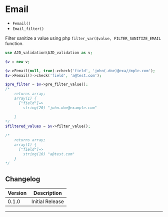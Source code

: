 # Email

- `Femail()`
- `Email_filter()`

Filter sanitize a value using php `filter_var($value, FILTER_SANITIZE_EMAIL` function.

```php
use AJD_validation\AJD_validation as v;

$v = new v;

$v->Femail(null, true)->check('field', 'john(.doe)@exa//mple.com');
$v->Femail()->check('field', 'a@test.com');

$pre_filter = $v->pre_filter_value();
/*
	returns array;
	array(1) {
	  ["field"]=>
  		string(20) "john.doe@example.com"
	  
	}
*/
$filtered_values = $v->filter_value();

/*
	returns array;
	array(1) {
	  ["field"]=>
  		string(10) "a@test.com"
	}
*/
```

## Changelog

Version | Description
--------|-------------
  0.1.0 | Initial Release

***
